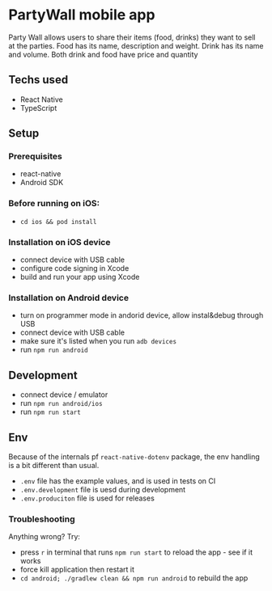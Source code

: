 # PartyWall mobile app

Party Wall allows users to share their items (food, drinks) they want to sell
at the parties. Food has its name, description and weight. Drink has its
name and volume. Both drink and food have price and quantity

## Techs used

- React Native
- TypeScript

## Setup

### Prerequisites

- react-native
- Android SDK

### Before running on iOS:

- `cd ios && pod install`

### Installation on iOS device

- connect device with USB cable
- configure code signing in Xcode
- build and run your app using Xcode

### Installation on Android device

- turn on programmer mode in andorid device, allow instal&debug through USB
- connect device with USB cable
- make sure it's listed when you run `adb devices`
- run `npm run android`

## Development

- connect device / emulator
- run `npm run android/ios`
- run `npm run start`

## Env

Because of the internals pf `react-native-dotenv` package, the env handling is a bit different than usual.

- `.env` file has the example values, and is used in tests on CI
- `.env.development` file is uesd during development
- `.env.produciton` file is used for releases

### Troubleshooting

Anything wrong? Try:

- press `r` in terminal that runs `npm run start` to reload the app - see if it works
- force kill application then restart it
- `cd android; ./gradlew clean && npm run android` to rebuild the app

